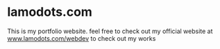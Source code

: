 # lamodots.com
This is my portfolio website. feel free to check out my official website at www.lamodots.com/webdev to check out my works
